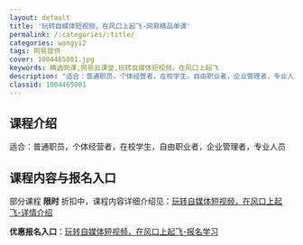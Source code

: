```yaml
---
layout: default
title: '玩转自媒体短视频，在风口上起飞-网易精品单课'
permalink: /:categories/:title/
categories: wangyi2
tags: 网易提供
cover: 1004465001.jpg
keywords: 精选网课,网易云课堂,玩转自媒体短视频，在风口上起飞
description: "适合：普通职员，个体经营者，在校学生，自由职业者，企业管理者，专业人员玩转自媒体短视频，在风口上起飞"
classid: 1004465001
---
```


## 课程介绍

适合：普通职员，个体经营者，在校学生，自由职业者，企业管理者，专业人员

## 课程内容与报名入口

部分课程 **限时** 折扣中，课程内容详细介绍见：[玩转自媒体短视频，在风口上起飞-详情介绍](https://study.163.com/course/introduction/1004465001.htm?share=1&shareId=1025206652&utm_campaign=share&utm_medium=iphoneShare&utm_source=&utm_u=1025206652)

**优惠报名入口**：[玩转自媒体短视频，在风口上起飞-报名学习](https://study.163.com/course/introduction/1004465001.htm?share=1&shareId=1025206652&utm_campaign=share&utm_medium=iphoneShare&utm_source=&utm_u=1025206652)

